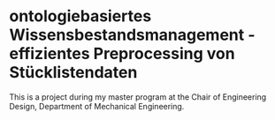 # ontologiebasiertes Wissensbestandsmanagement - effizientes Preprocessing von Stücklistendaten

This is a project during my master program at the Chair of Engineering Design, Department of Mechanical Engineering.
